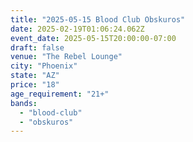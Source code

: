 ```yaml
---
title: "2025-05-15 Blood Club Obskuros"
date: 2025-02-19T01:06:24.062Z
event_date: 2025-05-15T20:00:00-07:00
draft: false
venue: "The Rebel Lounge"
city: "Phoenix"
state: "AZ"
price: "18"
age_requirement: "21+"
bands:
  - "blood-club"
  - "obskuros"
---
```

